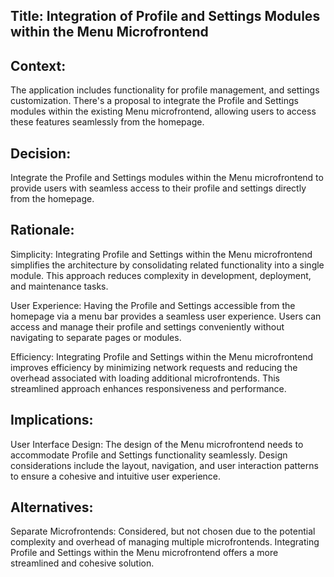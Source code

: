 ## Title: Integration of Profile and Settings Modules within the Menu Microfrontend

## Context:
The application includes functionality for profile management, and settings customization. There's a proposal to integrate the Profile and Settings modules within the existing Menu microfrontend, allowing users to access these features seamlessly from the homepage.

## Decision:
Integrate the Profile and Settings modules within the Menu microfrontend to provide users with seamless access to their profile and settings directly from the homepage.

## Rationale:

Simplicity: Integrating Profile and Settings within the Menu microfrontend simplifies the architecture by consolidating related functionality into a single module. This approach reduces complexity in development, deployment, and maintenance tasks.

User Experience: Having the Profile and Settings accessible from the homepage via a menu bar provides a seamless user experience. Users can access and manage their profile and settings conveniently without navigating to separate pages or modules.

Efficiency: Integrating Profile and Settings within the Menu microfrontend improves efficiency by minimizing network requests and reducing the overhead associated with loading additional microfrontends. This streamlined approach enhances responsiveness and performance.

## Implications:

User Interface Design: The design of the Menu microfrontend needs to accommodate Profile and Settings functionality seamlessly. Design considerations include the layout, navigation, and user interaction patterns to ensure a cohesive and intuitive user experience.

## Alternatives:

Separate Microfrontends: Considered, but not chosen due to the potential complexity and overhead of managing multiple microfrontends. Integrating Profile and Settings within the Menu microfrontend offers a more streamlined and cohesive solution.